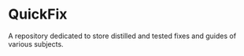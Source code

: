 # QuickFix
A repository dedicated to store distilled and tested fixes and guides of various subjects.
